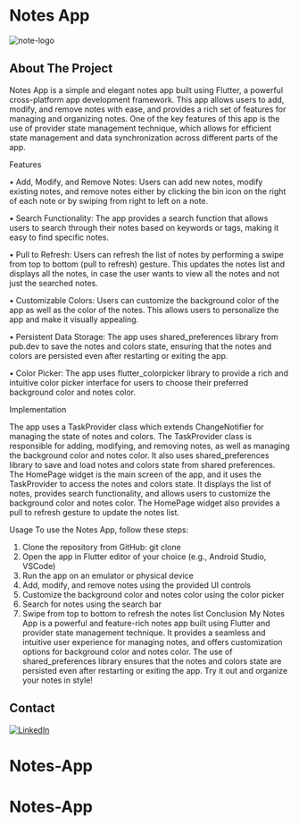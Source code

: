 # Notes App
![note-logo]



## About The Project


Notes App is a simple and elegant notes app built using Flutter, a powerful cross-platform app development framework. This app allows users to add, modify, and remove notes with ease, and provides a rich set of features for managing and organizing notes. One of the key features of this app is the use of provider state management technique, which allows for efficient state management and data synchronization across different parts of the app.

Features

•	Add, Modify, and Remove Notes: Users can add new notes, modify existing notes, and remove notes either by clicking the bin icon on the right of each note or by swiping from right to left on a note.

•	Search Functionality: The app provides a search function that allows users to search through their notes based on keywords or tags, making it easy to find specific notes.

•	Pull to Refresh: Users can refresh the list of notes by performing a swipe from top to bottom (pull to refresh) gesture. This updates the notes list and displays all the notes, in case the user wants to view all the notes and not just the searched notes.

•	Customizable Colors: Users can customize the background color of the app as well as the color of the notes. This allows users to personalize the app and make it visually appealing.

•	Persistent Data Storage: The app uses shared_preferences library from pub.dev to save the notes and colors state, ensuring that the notes and colors are persisted even after restarting or exiting the app.

•	Color Picker: The app uses flutter_colorpicker library to provide a rich and intuitive color picker interface for users to choose their preferred background color and notes color.

Implementation

The app uses a TaskProvider class which extends ChangeNotifier for managing the state of notes and colors. The TaskProvider class is responsible for adding, modifying, and removing notes, as well as managing the background color and notes color. It also uses shared_preferences library to save and load notes and colors state from shared preferences.
The HomePage widget is the main screen of the app, and it uses the TaskProvider to access the notes and colors state. It displays the list of notes, provides search functionality, and allows users to customize the background color and notes color. The HomePage widget also provides a pull to refresh gesture to update the notes list.

Usage
To use the Notes App, follow these steps:
1.	Clone the repository from GitHub: git clone <repository-url>
2.	Open the app in Flutter editor of your choice (e.g., Android Studio, VSCode)
3.	Run the app on an emulator or physical device
4.	Add, modify, and remove notes using the provided UI controls
5.	Customize the background color and notes color using the color picker
6.	Search for notes using the search bar
7.	Swipe from top to bottom to refresh the notes list
      Conclusion
      My Notes App is a powerful and feature-rich notes app built using Flutter and provider state management technique. It provides a seamless and intuitive user experience for managing notes, and offers customization options for background color and notes color. The use of shared_preferences library ensures that the notes and colors state are persisted even after restarting or exiting the app. Try it out and organize your notes in style!






## Contact
[![LinkedIn][linkedin-shield]][linkedin-url]








[linkedin-shield]: https://img.shields.io/badge/-LinkedIn-black.svg?style=for-the-badge&logo=linkedin&colorB=555
[linkedin-url]: https://www.linkedin.com/in/ivan-cilakov-551489168/
[product-screenshot]: images/screenshot.png
[note-logo]: https://i.imgur.com/65Aa9SLb.jpg



 


# Notes-App
# Notes-App
